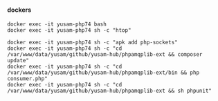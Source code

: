#### dockers

    docker exec -it yusam-php74 bash
    docker exec -it yusam-php74 sh -c "htop"

    docker exec -it yusam-php74 sh -c "apk add php-sockets"
    docker exec -it yusam-php74 sh -c "cd /var/www/data/yusam/github/yusam-hub/phpamqplib-ext && composer update"
    docker exec -it yusam-php74 sh -c "cd /var/www/data/yusam/github/yusam-hub/phpamqplib-ext/bin && php consumer.php"
    docker exec -it yusam-php74 sh -c "cd /var/www/data/yusam/github/yusam-hub/phpamqplib-ext && sh phpunit"


